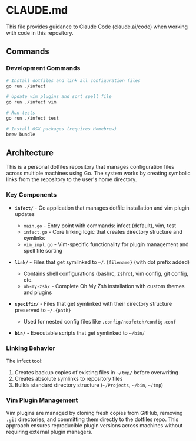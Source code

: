 # CLAUDE.md

This file provides guidance to Claude Code (claude.ai/code) when working with code in this repository.

## Commands

### Development Commands
```bash
# Install dotfiles and link all configuration files
go run ./infect

# Update vim plugins and sort spell file
go run ./infect vim

# Run tests
go run ./infect test

# Install OSX packages (requires Homebrew)
brew bundle
```

## Architecture

This is a personal dotfiles repository that manages configuration files across multiple machines using Go. The system works by creating symbolic links from the repository to the user's home directory.

### Key Components

- **`infect/`** - Go application that manages dotfile installation and vim plugin updates
  - `main.go` - Entry point with commands: infect (default), vim, test
  - `infect.go` - Core linking logic that creates directory structure and symlinks
  - `vim_impl.go` - Vim-specific functionality for plugin management and spell file sorting

- **`link/`** - Files that get symlinked to `~/.{filename}` (with dot prefix added)
  - Contains shell configurations (bashrc, zshrc), vim config, git config, etc.
  - `oh-my-zsh/` - Complete Oh My Zsh installation with custom themes and plugins

- **`specific/`** - Files that get symlinked with their directory structure preserved to `~/.{path}`
  - Used for nested config files like `.config/neofetch/config.conf`

- **`bin/`** - Executable scripts that get symlinked to `~/bin/`

### Linking Behavior

The infect tool:
1. Creates backup copies of existing files in `~/tmp/` before overwriting
2. Creates absolute symlinks to repository files
3. Builds standard directory structure (`~/Projects`, `~/bin`, `~/tmp`)

### Vim Plugin Management

Vim plugins are managed by cloning fresh copies from GitHub, removing `.git` directories, and committing them directly to the dotfiles repo. This approach ensures reproducible plugin versions across machines without requiring external plugin managers.